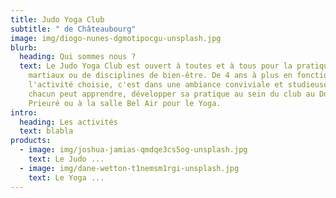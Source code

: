 ```yaml
---
title: Judo Yoga Club
subtitle: " de Châteaubourg"
image: img/diogo-nunes-dgmotipocgu-unsplash.jpg
blurb:
  heading: Qui sommes nous ?
  text: Le Judo Yoga Club est ouvert à toutes et à tous pour la pratique d'arts
    martiaux ou de disciplines de bien-être. De 4 ans à plus en fonction de
    l'activité choisie, c'est dans une ambiance conviviale et studieuse que
    chacun peut apprendre, développer sa pratique au sein du club au Dojo du
    Prieuré ou à la salle Bel Air pour le Yoga.
intro:
  heading: Les activités
  text: blabla
products:
  - image: img/joshua-jamias-qmdqe3cs5og-unsplash.jpg
    text: Le Judo ...
  - image: img/dane-wetton-t1nemsm1rgi-unsplash.jpg
    text: Le Yoga ...
---
```

